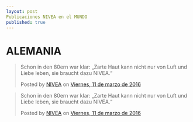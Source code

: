 ```yaml
---
layout: post
Publicaciones NIVEA en el MUNDO
published: true
---
```


  # ALEMANIA
<div class="fb-post" data-href="https://www.facebook.com/116098045125668/posts/930469667021831#channels" data-width="350"><div class="fb-xfbml-parse-ignore"><blockquote cite="https://www.facebook.com/niveadeutschland/posts/930469667021831:0"><p>Schon in den 80ern war klar: &#x201e;Zarte Haut kann nicht nur von Luft und Liebe leben, sie braucht dazu NIVEA.&#x201c;</p>Posted by <a href="https://www.facebook.com/niveadeutschland/">NIVEA</a> on&nbsp;<a href="https://www.facebook.com/niveadeutschland/posts/930469667021831:0">Viernes, 11 de marzo de 2016</a></blockquote></div></div>
<div class="fb-post" data-href="https://www.facebook.com/116098045125668/posts/930469667021831#channels" data-width="350"><div class="fb-xfbml-parse-ignore"><blockquote cite="https://www.facebook.com/niveadeutschland/posts/930469667021831:0"><p>Schon in den 80ern war klar: &#x201e;Zarte Haut kann nicht nur von Luft und Liebe leben, sie braucht dazu NIVEA.&#x201c;</p>Posted by <a href="https://www.facebook.com/niveadeutschland/">NIVEA</a> on&nbsp;<a href="https://www.facebook.com/niveadeutschland/posts/930469667021831:0">Viernes, 11 de marzo de 2016</a></blockquote></div></div>
